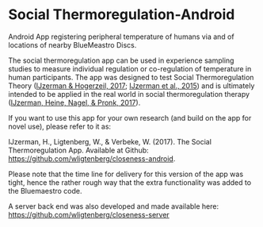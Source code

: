 # Social Thermoregulation-Android
Android App registering peripheral temperature of humans via and of locations of nearby BlueMeastro Discs. 

The social thermoregulation app can be used in experience sampling studies to measure individual regulation or co-regulation of temperature in human participants. The app was designed to test Social Thermoregulation Theory ([IJzerman & Hogerzeil, 2017](https://papers.ssrn.com/sol3/papers.cfm?abstract_id=2844963); [IJzerman et al., 2015](http://journal.frontiersin.org/article/10.3389/fpsyg.2015.00464/full)) and is ultimately intended to be applied in the real world in social thermoregulation therapy ([IJzerman, Heine, Nagel, & Pronk, 2017](https://papers.ssrn.com/sol3/papers.cfm?abstract_id=2808019)). 

If you want to use this app for your own research (and build on the app for novel use), please refer to it as: 

IJzerman, H., Ligtenberg, W., & Verbeke, W. (2017). The Social Thermoregulation App. Available at Github: https://github.com/wligtenberg/closeness-android. 

Please note that the time line for delivery for this version of the app was tight, hence the rather rough way that the extra functionality was added to the Bluemaestro code.

A server back end was also developed and made available here:
https://github.com/wligtenberg/closeness-server

